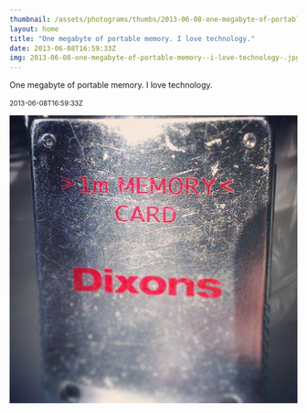 ```yaml
---
thumbnail: /assets/photograms/thumbs/2013-06-08-one-megabyte-of-portable-memory--i-love-technology-.png
layout: home
title: "One megabyte of portable memory. I love technology."
date: 2013-06-08T16:59:33Z
img: 2013-06-08-one-megabyte-of-portable-memory--i-love-technology-.jpg
---
```


One megabyte of portable memory. I love technology.

<small>2013-06-08T16:59:33Z</small>

![One megabyte of portable memory. I love technology.](/assets/photograms/original/2013-06-08-one-megabyte-of-portable-memory--i-love-technology-.jpg)
